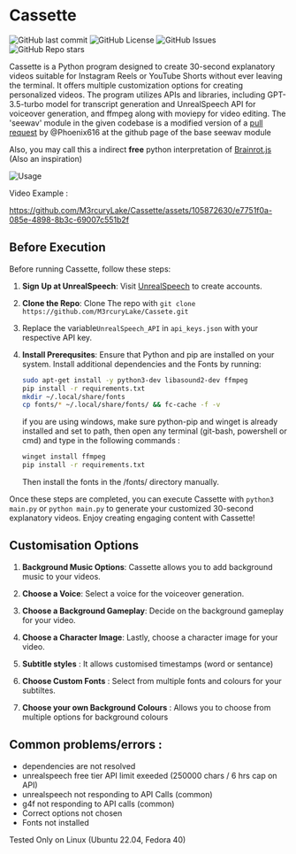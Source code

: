 # Cassette


![GitHub last commit](https://img.shields.io/github/last-commit/M3rcurylake/Cassette)
![GitHub License](https://img.shields.io/github/license/M3rcurylake/Cassette)
![GitHub Issues](https://img.shields.io/github/issues/M3rcurylake/Cassette)
![GitHub Repo stars](https://img.shields.io/github/stars/M3rcurylake/Cassette)



Cassette is a Python program designed to create 30-second explanatory videos suitable for Instagram Reels or YouTube Shorts without ever leaving the terminal. It offers multiple customization options for creating personalized videos. The program utilizes APIs and libraries, including GPT-3.5-turbo model for transcript generation and UnrealSpeech API for voiceover generation, and ffmpeg along with moviepy for video editing.
The 'seewav' module in the given codebase is a modified version of a [pull request](https://github.com/adefossez/seewav/pull/7) by @Phoenix616 at the github page of the base seewav module

Also, you may call this a indirect **free** python interpretation of [Brainrot.js](https://www.brainrotjs.com/) (Also an inspiration)


![Usage](https://github.com/M3rcuryLake/Cassette/blob/main/assets/usage.gif)



Video Example : 

https://github.com/M3rcuryLake/Cassette/assets/105872630/e7751f0a-085e-4898-8b3c-69007c551b2f




## Before Execution

Before running Cassette, follow these steps:

1. **Sign Up at UnrealSpeech**: Visit [UnrealSpeech](https://unrealspeech.com/) to create accounts.


3. **Clone the Repo**: Clone The repo with `git clone https://github.com/M3rcuryLake/Cassete.git` 


2. Replace the variable`UnrealSpeech_API` in `api_keys.json` with your respective API key.


4. **Install Prerequsites**: Ensure that Python and pip are installed on your system. Install additional dependencies and the Fonts by running:

    ```bash
    sudo apt-get install -y python3-dev libasound2-dev ffmpeg
    pip install -r requirements.txt
    mkdir ~/.local/share/fonts 
    cp fonts/* ~/.local/share/fonts/ && fc-cache -f -v

    ```


    if you are using windows, make sure python-pip and winget is already installed and set to path, then open any terminal (git-bash, powershell or cmd) and type in the following commands :

    ```bash
    winget install ffmpeg
    pip install -r requirements.txt
    ```


    Then install the fonts in the /fonts/ directory manually. 


Once these steps are completed, you can execute Cassette with `python3 main.py` or `python main.py` to generate your customized 30-second explanatory videos. Enjoy creating engaging content with Cassette!



## Customisation Options

1. **Background Music Options**: Cassette allows you to add background music to your videos.

2. **Choose a Voice**: Select a voice for the voiceover generation.

3. **Choose a Background Gameplay**: Decide on the background gameplay for your video.

4. **Choose a Character Image**: Lastly, choose a character image for your video.

5. **Subtitle styles** : It allows customised timestamps (word or sentance)

6. **Choose Custom Fonts** : Select from multiple fonts and colours for your subtiltes.

7. **Choose your own Background Colours** : Allows you to choose from multiple options for background colours


## Common problems/errors :
- dependencies are not resolved
- unrealspeech free tier API limit exeeded (250000 chars / 6 hrs cap on API) 
- unrealspeech not responding to API Calls (common)
- g4f not responding to API calls (common)
- Correct options not chosen
- Fonts not installed



Tested Only on Linux (Ubuntu 22.04, Fedora 40)
